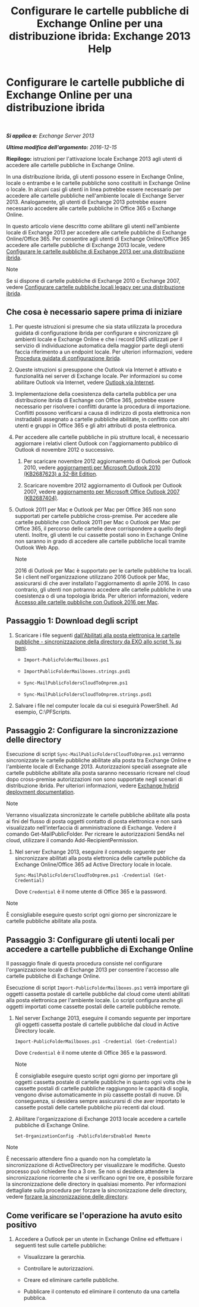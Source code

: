 ﻿---
title: 'Configurare le cartelle pubbliche di Exchange Online per una distribuzione ibrida: Exchange 2013 Help'
TOCTitle: Configurare le cartelle pubbliche di Exchange Online per una distribuzione ibrida
ms:assetid: d979edb3-967b-4431-8beb-0c236bf7f56d
ms:mtpsurl: https://technet.microsoft.com/it-it/library/Mt729076(v=EXCHG.150)
ms:contentKeyID: 72768734
ms.date: 05/23/2018
mtps_version: v=EXCHG.150
ms.translationtype: MT
---

# Configurare le cartelle pubbliche di Exchange Online per una distribuzione ibrida

 

_**Si applica a:** Exchange Server 2013_

_**Ultima modifica dell'argomento:** 2016-12-15_

**Riepilogo:**  istruzioni per l'attivazione locale Exchange 2013 agli utenti di accedere alle cartelle pubbliche in Exchange Online.

In una distribuzione ibrida, gli utenti possono essere in Exchange Online, locale o entrambe e le cartelle pubbliche sono costituiti in Exchange Online o locale. In alcuni casi gli utenti in linea potrebbe essere necessario per accedere alle cartelle pubbliche nell'ambiente locale di Exchange Server 2013. Analogamente, gli utenti di Exchange 2013 potrebbe essere necessario accedere alle cartelle pubbliche in Office 365 o Exchange Online.

In questo articolo viene descritto come abilitare gli utenti nell'ambiente locale di Exchange 2013 per accedere alle cartelle pubbliche di Exchange Online/Office 365. Per consentire agli utenti di Exchange Online/Office 365 accedere alle cartelle pubbliche di Exchange 2013 locale, vedere [Configurare le cartelle pubbliche di Exchange 2013 per una distribuzione ibrida](configure-exchange-2013-public-folders-for-a-hybrid-deployment-exchange-2013-help.md).


> [!NOTE]
> Se si dispone di cartelle pubbliche di Exchange 2010 o Exchange 2007, vedere <A href="configure-legacy-on-premises-public-folders-for-a-hybrid-deployment-exchange-2013-help.md">Configurare cartelle pubbliche locali legacy per una distribuzione ibrida</A>.



## Che cosa è necessario sapere prima di iniziare

1.  Per queste istruzioni si presume che sia stata utilizzata la procedura guidata di configurazione ibrida per configurare e sincronizzare gli ambienti locale e Exchange Online e che i record DNS utilizzati per il servizio di individuazione automatica della maggior parte degli utenti faccia riferimento a un endpoint locale. Per ulteriori informazioni, vedere [Procedura guidata di configurazione ibrida](https://technet.microsoft.com/it-it/library/hh529921\(v=exchg.150\)).

2.  Queste istruzioni si presuppone che Outlook via Internet è attivato e funzionalità nei server di Exchange locale. Per informazioni su come abilitare Outlook via Internet, vedere [Outlook via Internet](outlook-anywhere-exchange-2013-help.md).

3.  Implementazione della coesistenza della cartella pubblica per una distribuzione ibrida di Exchange con Office 365, potrebbe essere necessario per risolvere i conflitti durante la procedura di importazione. Conflitti possono verificarsi a causa di indirizzo di posta elettronica non instradabili assegnato a cartelle pubbliche abilitate, in conflitto con altri utenti e gruppi in Office 365 e gli altri attributi di posta elettronica.

4.  Per accedere alle cartelle pubbliche in più strutture locali, è necessario aggiornare i relativi client Outlook con l'aggiornamento pubblico di Outlook di novembre 2012 o successivo.
    
    1.  Per scaricare novembre 2012 aggiornamento di Outlook per Outlook 2010, vedere [aggiornamenti per Microsoft Outlook 2010 (KB2687623) a 32-Bit Edition](https://www.microsoft.com/en-us/download/details.aspx?id=35702).
    
    2.  Scaricare novembre 2012 aggiornamento di Outlook per Outlook 2007, vedere [aggiornamento per Microsoft Office Outlook 2007 (KB2687404)](https://www.microsoft.com/en-us/download/details.aspx?id=35718).

5.  Outlook 2011 per Mac e Outlook per Mac per Office 365 non sono supportati per cartelle pubbliche cross-premise. Per accedere alle cartelle pubbliche con Outlook 2011 per Mac o Outlook per Mac per Office 365, il percorso delle cartelle deve corrispondere a quello degli utenti. Inoltre, gli utenti le cui cassette postali sono in Exchange Online non saranno in grado di accedere alle cartelle pubbliche locali tramite Outlook Web App.
    

    > [!NOTE]
    > 2016 di Outlook per Mac è supportato per le cartelle pubbliche tra locali. Se i client nell'organizzazione utilizzano 2016 Outlook per Mac, assicurarsi di che aver installato l'aggiornamento di aprile 2016. In caso contrario, gli utenti non potranno accedere alle cartelle pubbliche in una coesistenza o di una topologia ibrida. Per ulteriori informazioni, vedere <A href="accessing-public-folders-with-outlook-2016-for-mac-exchange-2013-help.md">Accesso alle cartelle pubbliche con Outlook 2016 per Mac</A>.



## Passaggio 1: Download degli script

1.  Scaricare i file seguenti [dall'Abilitati alla posta elettronica le cartelle pubbliche - sincronizzazione della directory da EXO allo script % su beni](https://go.microsoft.com/fwlink/p/?linkid=797795).
    
      - `Import-PublicFolderMailboxes.ps1`
    
      - `ImportPublicFolderMailboxes.strings.psd1`
    
      - `Sync-MailPublicFoldersCloudToOnprem.ps1`
    
      - `Sync-MailPublicFoldersCloudToOnprem.strings.psd1`

2.  Salvare i file nel computer locale da cui si eseguirà PowerShell. Ad esempio, C:\\PFScripts.

## Passaggio 2: Configurare la sincronizzazione delle directory

Esecuzione di script `Sync-MailPublicFoldersCloudToOnprem.ps1` verranno sincronizzate le cartelle pubbliche abilitate alla posta tra Exchange Online e l'ambiente locale di Exchange 2013. Autorizzazioni speciali assegnate alle cartelle pubbliche abilitate alla posta saranno necessario ricreare nel cloud dopo cross-premise autorizzazioni non sono supportate negli scenari di distribuzione ibrida. Per ulteriori informazioni, vedere [Exchange hybrid deployment documentation](https://technet.microsoft.com/it-it/59e32000-4fcf-417f-a491-f1d8f9aeef9b\(exchg.150\)#doc).


> [!NOTE]
> Verranno visualizzata sincronizzate le cartelle pubbliche abilitate alla posta ai fini del flusso di posta oggetti contatto di posta elettronica e non sarà visualizzato nell'interfaccia di amministrazione di Exchange. Vedere il comando Get-MailPublicFolder. Per ricreare le autorizzazioni SendAs nel cloud, utilizzare il comando Add-RecipientPermission.



1.  Nel server Exchange 2013, eseguire il comando seguente per sincronizzare abilitati alla posta elettronica delle cartelle pubbliche da Exchange Online/Office 365 ad Active Directory locale in locale.
    
        Sync-MailPublicFoldersCloudToOnprem.ps1 -Credential (Get-Credential)
    
    Dove `Credential` è il nome utente di Office 365 e la password.


> [!NOTE]
> È consigliabile eseguire questo script ogni giorno per sincronizzare le cartelle pubbliche abilitate alla posta.



## Passaggio 3: Configurare gli utenti locali per accedere a cartelle pubbliche di Exchange Online

Il passaggio finale di questa procedura consiste nel configurare l'organizzazione locale di Exchange 2013 per consentire l'accesso alle cartelle pubbliche di Exchange Online.

Esecuzione di script `Import-PublicFolderMailboxes.ps1` verrà importare gli oggetti cassetta postale di cartelle pubbliche dal cloud come utenti abilitati alla posta elettronica per l'ambiente locale. Lo script configura anche gli oggetti importati come cassette postali delle cartelle pubbliche remote.

1.  Nel server Exchange 2013, eseguire il comando seguente per importare gli oggetti cassetta postale di cartelle pubbliche dal cloud in Active Directory locale.
    
        Import-PublicFolderMailboxes.ps1 -Credential (Get-Credential)
    
    Dove `Credential` è il nome utente di Office 365 e la password.
    

    > [!NOTE]
    > È consigliabile eseguire questo script ogni giorno per importare gli oggetti cassetta postale di cartelle pubbliche in quanto ogni volta che le cassette postali di cartelle pubbliche raggiungono le capacità di soglia, vengono divise automaticamente in più cassette postali di nuove. Di conseguenza, si desidera sempre assicurarsi di che aver importato le cassette postali delle cartelle pubbliche più recenti dal cloud.



2.  Abilitare l'organizzazione di Exchange 2013 locale accedere a cartelle pubbliche di Exchange Online.
    
        Set-OrganizationConfig -PublicFoldersEnabled Remote


> [!NOTE]
> È necessario attendere fino a quando non ha completato la sincronizzazione di ActiveDirectory per visualizzare le modifiche. Questo processo può richiedere fino a 3 ore. Se non si desidera attendere la sincronizzazione ricorrente che si verificano ogni tre ore, è possibile forzare la sincronizzazione delle directory in qualsiasi momento. Per informazioni dettagliate sulla procedura per forzare la sincronizzazione delle directory, vedere <A href="http://technet.microsoft.com/en-us/library/jj151771.aspx">forzare la sincronizzazione delle directory</A>.



## Come verificare se l'operazione ha avuto esito positivo

1.  Accedere a Outlook per un utente in Exchange Online ed effettuare i seguenti test sulle cartelle pubbliche:
    
      - Visualizzare la gerarchia.
    
      - Controllare le autorizzazioni.
    
      - Creare ed eliminare cartelle pubbliche.
    
      - Pubblicare il contenuto ed eliminare il contenuto da una cartella pubblica.

